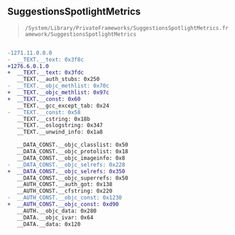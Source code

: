 ## SuggestionsSpotlightMetrics

> `/System/Library/PrivateFrameworks/SuggestionsSpotlightMetrics.framework/SuggestionsSpotlightMetrics`

```diff

-1271.11.0.0.0
-  __TEXT.__text: 0x3f8c
+1276.6.0.1.0
+  __TEXT.__text: 0x3fdc
   __TEXT.__auth_stubs: 0x250
-  __TEXT.__objc_methlist: 0x70c
+  __TEXT.__objc_methlist: 0x97c
+  __TEXT.__const: 0x60
   __TEXT.__gcc_except_tab: 0x24
-  __TEXT.__const: 0x58
   __TEXT.__cstring: 0x18b
   __TEXT.__oslogstring: 0x347
   __TEXT.__unwind_info: 0x1a8

   __DATA_CONST.__objc_classlist: 0x50
   __DATA_CONST.__objc_protolist: 0x18
   __DATA_CONST.__objc_imageinfo: 0x8
-  __DATA_CONST.__objc_selrefs: 0x228
+  __DATA_CONST.__objc_selrefs: 0x350
   __DATA_CONST.__objc_superrefs: 0x50
   __AUTH_CONST.__auth_got: 0x138
   __AUTH_CONST.__cfstring: 0x220
-  __AUTH_CONST.__objc_const: 0x1230
+  __AUTH_CONST.__objc_const: 0xd90
   __AUTH.__objc_data: 0x280
   __DATA.__objc_ivar: 0x64
   __DATA.__data: 0x120

```
